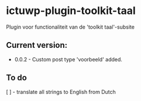 # ictuwp-plugin-toolkit-taal
Plugin voor functionaliteit van de 'toolkit taal'-subsite


## Current version:
* 0.0.2 - Custom post type 'voorbeeld' added.

## To do
[ ] - translate all strings to English from Dutch

